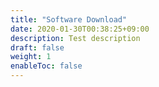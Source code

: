 ```yaml
---
title: "Software Download"
date: 2020-01-30T00:38:25+09:00
description: Test description
draft: false
weight: 1
enableToc: false
---
```

